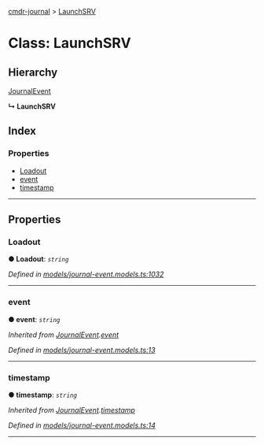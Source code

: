 [cmdr-journal](../README.md) > [LaunchSRV](../classes/launchsrv.md)



# Class: LaunchSRV

## Hierarchy


 [JournalEvent](journalevent.md)

**↳ LaunchSRV**







## Index

### Properties

* [Loadout](launchsrv.md#loadout)
* [event](launchsrv.md#event)
* [timestamp](launchsrv.md#timestamp)



---
## Properties
<a id="loadout"></a>

###  Loadout

**●  Loadout**:  *`string`* 

*Defined in [models/journal-event.models.ts:1032](https://github.com/chrisbruford/cmdr-journal/blob/1e4d048/src/models/journal-event.models.ts#L1032)*





___

<a id="event"></a>

###  event

**●  event**:  *`string`* 

*Inherited from [JournalEvent](journalevent.md).[event](journalevent.md#event)*

*Defined in [models/journal-event.models.ts:13](https://github.com/chrisbruford/cmdr-journal/blob/1e4d048/src/models/journal-event.models.ts#L13)*





___

<a id="timestamp"></a>

###  timestamp

**●  timestamp**:  *`string`* 

*Inherited from [JournalEvent](journalevent.md).[timestamp](journalevent.md#timestamp)*

*Defined in [models/journal-event.models.ts:14](https://github.com/chrisbruford/cmdr-journal/blob/1e4d048/src/models/journal-event.models.ts#L14)*





___


